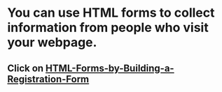 #  You can use HTML forms to collect information from people who visit your webpage.
## Click on [HTML-Forms-by-Building-a-Registration-Form](https://ddsdavid.github.io/HTML--Forms-by-Building-a-Registration-Form/)
